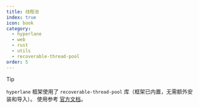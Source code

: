 ```yaml
---
title: 线程池
index: true
icon: book
category:
  - hyperlane
  - web
  - rust
  - utils
  - recoverable-thread-pool
order: 5
---
```


<Share colorful />

> [!tip]
>
> `hyperlane` 框架使用了 `recoverable-thread-pool` 库（框架已内置，无需额外安装和导入）。
> 使用参考 [官方文档](../../recoverable-thread-pool/README.md)。

<Bottom />
